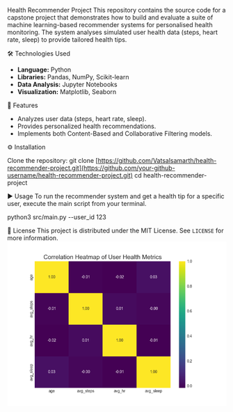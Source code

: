 Health Recommender Project
This repository contains the source code for a capstone project that demonstrates how to build and evaluate a suite of machine learning-based recommender systems for personalised health monitoring. The system analyses simulated user health data (steps, heart rate, sleep) to provide tailored health tips.

🛠️ Technologies Used
- **Language:** Python
- **Libraries:** Pandas, NumPy, Scikit-learn
- **Data Analysis:** Jupyter Notebooks
- **Visualization:** Matplotlib, Seaborn

🚀 Features
- Analyzes user data (steps, heart rate, sleep).
- Provides personalized health recommendations.
- Implements both Content-Based and Collaborative Filtering models.

⚙️ Installation

Clone the repository:
   git clone [https://github.com/Vatsalsamarth/health-recommender-project.git](https://github.com/your-github-username/health-recommender-project.git)
   cd health-recommender-project


▶️ Usage
To run the recommender system and get a health tip for a specific user, execute the main script from your terminal.

python3 src/main.py --user_id 123

📄 License
This project is distributed under the MIT License. See `LICENSE` for more information.
![Correlation Heatmap](plots/eda_correlation_heatmap.png)
